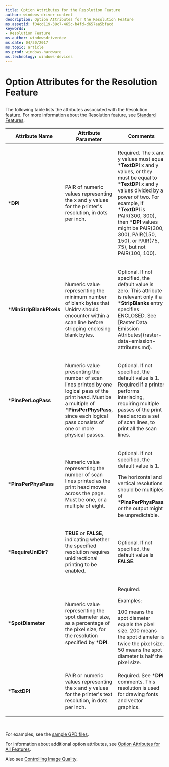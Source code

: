 ```yaml
---
title: Option Attributes for the Resolution Feature
author: windows-driver-content
description: Option Attributes for the Resolution Feature
ms.assetid: f04cd119-38c7-465c-b4fd-d657aa5bfacd
keywords:
- Resolution Feature
ms.author: windowsdriverdev
ms.date: 04/20/2017
ms.topic: article
ms.prod: windows-hardware
ms.technology: windows-devices
---
```


# Option Attributes for the Resolution Feature


## <a href="" id="ddk-option-attributes-for-the-resolution-feature-gg"></a>


The following table lists the attributes associated with the Resolution feature. For more information about the Resolution feature, see [Standard Features](standard-features.md).

<table>
<colgroup>
<col width="33%" />
<col width="33%" />
<col width="33%" />
</colgroup>
<thead>
<tr class="header">
<th>Attribute Name</th>
<th>Attribute Parameter</th>
<th>Comments</th>
</tr>
</thead>
<tbody>
<tr class="odd">
<td><p>*<strong>DPI</strong></p></td>
<td><p>PAIR of numeric values representing the x and y values for the printer's resolution, in dots per inch.</p></td>
<td><p>Required. The x and y values must equal *<strong>TextDPI</strong> x and y values, or they must be equal to *<strong>TextDPI</strong> x and y values divided by a power of two. For example, if *<strong>TextDPI</strong> is PAIR(300, 300), then *<strong>DPI</strong> values might be PAIR(300, 300), PAIR(150, 150), or PAIR(75, 75), but not PAIR(100, 100).</p></td>
</tr>
<tr class="even">
<td><p>*<strong>MinStripBlankPixels</strong></p></td>
<td><p>Numeric value representing the minimum number of blank bytes that Unidrv should encounter within a scan line before stripping enclosing blank bytes.</p></td>
<td><p>Optional. If not specified, the default value is zero. This attribute is relevant only if a *<strong>StripBlanks</strong> entry specifies ENCLOSED. See [Raster Data Emission Attributes](raster-data-emission-attributes.md).</p></td>
</tr>
<tr class="odd">
<td><p>*<strong>PinsPerLogPass</strong></p></td>
<td><p>Numeric value presenting the number of scan lines printed by one logical pass of the print head. Must be a multiple of *<strong>PinsPerPhysPass</strong>, since each logical pass consists of one or more physical passes.</p></td>
<td><p>Optional. If not specified, the default value is 1. Required if a printer performs interlacing, requiring multiple passes of the print head across a set of scan lines, to print all the scan lines.</p></td>
</tr>
<tr class="even">
<td><p>*<strong>PinsPerPhysPass</strong></p></td>
<td><p>Numeric value representing the number of scan lines printed as the print head moves across the page. Must be one, or a multiple of eight.</p></td>
<td><p>Optional. If not specified, the default value is 1.</p>
<p>The horizontal and vertical resolutions should be multiples of *<strong>PinsPerPhysPass</strong>, or the output might be unpredictable.</p></td>
</tr>
<tr class="odd">
<td><p>*<strong>RequireUniDir?</strong></p></td>
<td><p><strong>TRUE</strong> or <strong>FALSE</strong>, indicating whether the specified resolution requires unidirectional printing to be enabled.</p></td>
<td><p>Optional. If not specified, the default value is <strong>FALSE</strong>.</p></td>
</tr>
<tr class="even">
<td><p>*<strong>SpotDiameter</strong></p></td>
<td><p>Numeric value representing the spot diameter size, as a percentage of the pixel size, for the resolution specified by *<strong>DPI</strong>.</p></td>
<td><p>Required.</p>
<p>Examples:</p>
100 means the spot diameter equals the pixel size.
200 means the spot diameter is twice the pixel size.
50 means the spot diameter is half the pixel size.</td>
</tr>
<tr class="odd">
<td><p>*<strong>TextDPI</strong></p></td>
<td><p>PAIR or numeric values representing the x and y values for the printer's text resolution, in dots per inch.</p></td>
<td><p>Required. See *<strong>DPI</strong> comments. This resolution is used for drawing fonts and vector graphics.</p></td>
</tr>
</tbody>
</table>

 

For examples, see the [sample GPD files](sample-gpd-files.md).

For information about additional option attributes, see [Option Attributes for All Features](option-attributes-for-all-features.md).

Also see [Controlling Image Quality](controlling-image-quality.md).

 

 




